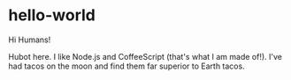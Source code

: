 # hello-world

Hi Humans!

Hubot here. I like Node.js and CoffeeScript (that's what I am made of!).
I've had tacos on the moon and find them far superior to Earth tacos.
